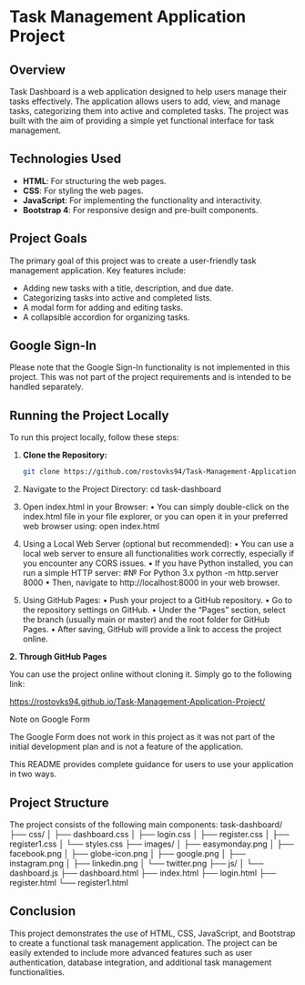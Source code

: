 # Task Management Application Project

## Overview
Task Dashboard is a web application designed to help users manage their tasks effectively. The application allows users to add, view, and manage tasks, categorizing them into active and completed tasks. The project was built with the aim of providing a simple yet functional interface for task management.

## Technologies Used
- **HTML**: For structuring the web pages.
- **CSS**: For styling the web pages.
- **JavaScript**: For implementing the functionality and interactivity.
- **Bootstrap 4**: For responsive design and pre-built components.

## Project Goals
The primary goal of this project was to create a user-friendly task management application. Key features include:
- Adding new tasks with a title, description, and due date.
- Categorizing tasks into active and completed lists.
- A modal form for adding and editing tasks.
- A collapsible accordion for organizing tasks.

## Google Sign-In
Please note that the Google Sign-In functionality is not implemented in this project. This was not part of the project requirements and is intended to be handled separately.

## Running the Project Locally
To run this project locally, follow these steps:

1. **Clone the Repository:**
   ```sh
   git clone https://github.com/rostovks94/Task-Management-Application-Project.git

2.	Navigate to the Project Directory:
   cd task-dashboard

3.	Open index.html in your Browser:
		• You can simply double-click on the index.html file in your file explorer, or you can open it in your preferred web browser using:
  open index.html

4.	Using a Local Web Server (optional but recommended):
  	•	You can use a local web server to ensure all functionalities work correctly, especially if you encounter any CORS issues.
	  •	If you have Python installed, you can run a simple HTTP server:
#№ For Python 3.x
python -m http.server 8000
	•	Then, navigate to http://localhost:8000 in your web browser.
 
5.	Using GitHub Pages:
	•	Push your project to a GitHub repository.
	•	Go to the repository settings on GitHub.
	•	Under the “Pages” section, select the branch (usually main or master) and the root folder for GitHub Pages.
	•	After saving, GitHub will provide a link to access the project online.

**2. Through GitHub Pages** 

You can use the project online without cloning it. Simply go to the following link:

https://rostovks94.github.io/Task-Management-Application-Project/

Note on Google Form

The Google Form does not work in this project as it was not part of the initial development plan and is not a feature of the application.

This README provides complete guidance for users to use your application in two ways.

## Project Structure

The project consists of the following main components:
task-dashboard/
├── css/
│   ├── dashboard.css
│   ├── login.css
│   ├── register.css
│   ├── register1.css
│   └── styles.css
├── images/
│   ├── easymonday.png
│   ├── facebook.png
│   ├── globe-icon.png
│   ├── google.png
│   ├── instagram.png
│   ├── linkedin.png
│   └── twitter.png
├── js/
│   └── dashboard.js
├── dashboard.html
├── index.html
├── login.html
├── register.html
└── register1.html
   
## Conclusion

This project demonstrates the use of HTML, CSS, JavaScript, and Bootstrap to create a functional task management application. The project can be easily extended to include more advanced features such as user authentication, database integration, and additional task management functionalities.
